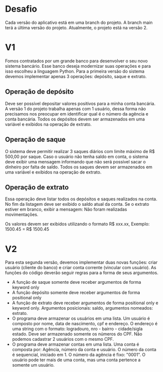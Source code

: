 # Desafio
Cada versão do aplicativo está em uma branch do projeto. A branch main terá a última versão do projeto. Atualmente, o projeto está na versão 2.

# V1
Fomos contratados por um grande banco para desenvolver o seu novo sistema bancário. Esse banco deseja modernizar suas operações e para isso escolheu a linguagem Python. Para a primeira versão do sistema devemos implementar apenas 3 operações: depósito, saque e extrato.

## Operação de depósito
Deve ser possível depositar valores positivos para a minha conta bancária. A versão 1 do projeto trabalha apenas com 1 usuário, dessa forma não precisamos nos preocupar em identificar qual é o número da agência e conta bancária. Todos os depósitos devem ser armazenados em uma variável e exibidos na operação de extrato.

## Operação de saque
O sistema deve permitir realizar 3 saques diários com limite máximo de R$ 500,00 por saque. Caso o usuário não tenha saldo em conta, o sistema deve exibir uma mensagem informando que não será possível sacar o dinheiro por falta de saldo. Todos os saques devem ser armazenados em uma variável e exibidos na operação de extrato.

## Operação de extrato
Essa operação deve listar todos os depósitos e saques realizados na conta. No fim da listagem deve ser exibido o saldo atual da conta. Se o extrato estiver em branco, exibir a mensagem: Não foram realizadas movimentações.

Os valores devem ser exibidos utilizando o formato R$ xxx.xx,
Exemplo: 1500.45 = R$ 1500.45

# V2
Para esta segunda versão, devemos implementar duas novas funções: criar usuário (cliente do banco) e criar conta corrente (vincular com usuário). As funções do código deverão seguir regras para a forma de seus argumentos.

- A função de saque somente deve receber argumentos de forma keyword only
- A função depósito somente deve receber argumentos de forma positional only
- A função de extrato deve receber argumentos de forma positional only e keyword only. Argumentos posicionais: saldo, argumentos nomeados: extrato.
- O programa deve armazenar os usuários em uma lista. Um usuário é composto por nome, data de nascimento, cpf e endereço. O endereço é uma string com o formato: logradouro, nro - bairro - cidade/sigla estado. Deve ser armazenado somente os números do CPF. Não podemos cadastrar 2 usuários com o mesmo CPF.
- O programa deve armazenar contas em uma lista. Uma conta é composta por: Agência, número da conta e usuário. O número da conta é sequencial, iniciado em 1. O número da agência é fixo: "0001". O usuário pode ter mais de uma conta, mas uma conta pertence a somente um usuário.